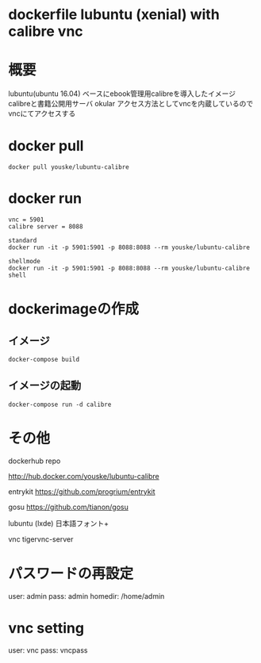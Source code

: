 dockerfile lubuntu (xenial) with calibre vnc
============================================

# 概要
lubuntu(ubuntu 16.04) ベースにebook管理用calibreを導入したイメージ
calibreと書籍公開用サーバ
okular
アクセス方法としてvncを内蔵しているのでvncにてアクセスする


# docker pull
    docker pull youske/lubuntu-calibre

# docker run
    vnc = 5901
    calibre server = 8088

    standard
    docker run -it -p 5901:5901 -p 8088:8088 --rm youske/lubuntu-calibre

    shellmode
    docker run -it -p 5901:5901 -p 8088:8088 --rm youske/lubuntu-calibre shell


# dockerimageの作成

## イメージ

    docker-compose build

## イメージの起動

    docker-compose run -d calibre


# その他

dockerhub repo

http://hub.docker.com/youske/lubuntu-calibre

entrykit
https://github.com/progrium/entrykit

gosu
https://github.com/tianon/gosu

lubuntu (lxde)
日本語フォント+

vnc
tigervnc-server


# パスワードの再設定
user: admin
pass: admin
homedir: /home/admin

# vnc setting
user: vnc
pass: vncpass

